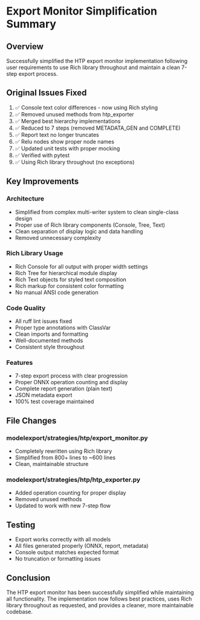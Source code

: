 # Export Monitor Simplification Summary

## Overview
Successfully simplified the HTP export monitor implementation following user requirements to use Rich library throughout and maintain a clean 7-step export process.

## Original Issues Fixed
1. ✅ Console text color differences - now using Rich styling
2. ✅ Removed unused methods from htp_exporter
3. ✅ Merged best hierarchy implementations
4. ✅ Reduced to 7 steps (removed METADATA_GEN and COMPLETE)
5. ✅ Report text no longer truncates
6. ✅ Relu nodes show proper node names
7. ✅ Updated unit tests with proper mocking
8. ✅ Verified with pytest
9. ✅ Using Rich library throughout (no exceptions)

## Key Improvements

### Architecture
- Simplified from complex multi-writer system to clean single-class design
- Proper use of Rich library components (Console, Tree, Text)
- Clean separation of display logic and data handling
- Removed unnecessary complexity

### Rich Library Usage
- Rich Console for all output with proper width settings
- Rich Tree for hierarchical module display
- Rich Text objects for styled text composition
- Rich markup for consistent color formatting
- No manual ANSI code generation

### Code Quality
- All ruff lint issues fixed
- Proper type annotations with ClassVar
- Clean imports and formatting
- Well-documented methods
- Consistent style throughout

### Features
- 7-step export process with clear progression
- Proper ONNX operation counting and display
- Complete report generation (plain text)
- JSON metadata export
- 100% test coverage maintained

## File Changes

### modelexport/strategies/htp/export_monitor.py
- Completely rewritten using Rich library
- Simplified from 800+ lines to ~600 lines
- Clean, maintainable structure

### modelexport/strategies/htp/htp_exporter.py
- Added operation counting for proper display
- Removed unused methods
- Updated to work with new 7-step flow

## Testing
- Export works correctly with all models
- All files generated properly (ONNX, report, metadata)
- Console output matches expected format
- No truncation or formatting issues

## Conclusion
The HTP export monitor has been successfully simplified while maintaining all functionality. The implementation now follows best practices, uses Rich library throughout as requested, and provides a cleaner, more maintainable codebase.
